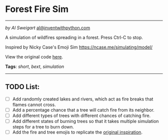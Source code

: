 # Forest Fire Sim
___
_by Al Sweigart_ [al@inventwithpython.com](mailto:al@inventwithpython.com)

A simulation of wildfires spreading in a forest. Press Ctrl-C to stop.

Inspired by Nicky Case's Emoji Sim https://ncase.me/simulating/model/

View the original code [here](https://nostarch.com/big-book-small-python-projects).

**Tags**: _short_, _bext_, _simulation_

___

## TODO List:

* [ ] Add randomly created lakes and rivers, which act as fire breaks that flames cannot cross.
* [ ] Add a percentage chance that a tree will catch fire from its neighbor.
* [ ] Add different types of trees with different chances of catching fire.
* [ ] Add different states of burning trees so that it takes multiple simulation steps for a tree to burn down.
* [ ] Add the fire and tree emojis to replicate the [original inspiration](https://ncase.me/simulating/model/).